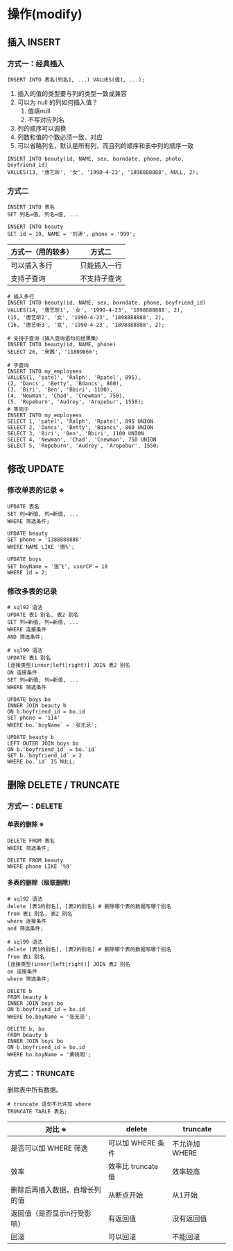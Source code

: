 # 操作(modify)

## 插入 INSERT

### 方式一：经典插入

```mysql
INSERT INTO 表名(列名1, ...) VALUES(值1, ...);
```

1. 插入的值的类型要与列的类型一致或兼容
2. 可以为 null 的列如何插入值？
   1. 值填null
   2. 不写对应列名
3. 列的顺序可以调换
4. 列数和值的个数必须一致、对应
5. 可以省略列名，默认是所有列，而且列的顺序和表中列的顺序一致

```mysql
INSERT INTO beauty(id, NAME, sex, borndate, phone, photo, boyfriend_id)
VALUES(13, '唐艺昕', '女', '1990-4-23', '1898888888', NULL, 2);
```

### 方式二

```mysql
INSERT INTO 表名
SET 列名=值, 列名=值, ...
```

```mysql
INSERT INTO beauty
SET id = 19, NAME = '刘涛', phone = '999';
```

| 方式一（用的较多） | 方式二       |
| ------------------ | ------------ |
| 可以插入多行       | 只能插入一行 |
| 支持子查询         | 不支持子查询 |

```mysql
# 插入多行
INSERT INTO beauty(id, NAME, sex, borndate, phone, boyfriend_id)
VALUES(14, '唐艺昕1', '女', '1990-4-23', '1898888888', 2),
(15, '唐艺昕2', '女', '1990-4-23', '1898888888', 2),
(16, '唐艺昕3', '女', '1990-4-23', '1898888888', 2);

# 支持子查询（插入查询语句的结果集）
INSERT INTO beauty(id, NAME, phone)
SELECT 26, '宋茜', '11809866';

# 子查询
INSERT INTO my_employees
VALUES(1, 'patel', 'Ralph', 'Rpatel', 895),
(2, 'Dancs', 'Betty', 'Bdancs', 860),
(3, 'Biri', 'Ben', 'Bbiri', 1100),
(4, 'Newman', 'Chad', 'Cnewman', 750),
(5, 'Ropeburn', 'Audrey', 'Aropebur', 1550);
# 等同于
INSERT INTO my_employees
SELECT 1, 'patel', 'Ralph', 'Rpatel', 895 UNION
SELECT 2, 'Dancs', 'Betty', 'Bdancs', 860 UNION
SELECT 3, 'Biri', 'Ben', 'Bbiri', 1100 UNION
SELECT 4, 'Newman', 'Chad', 'Cnewman', 750 UNION
SELECT 5, 'Ropeburn', 'Audrey', 'Aropebur', 1550;
```



## 修改 UPDATE

### 修改单表的记录 ※

```mysql
UPDATE 表名
SET 列=新值, 列=新值, ...
WHERE 筛选条件;
```

```mysql
UPDATE beauty
SET phone = '1388888888'
WHERE NAME LIKE '唐%';

UPDATE boys
SET boyName = '张飞', userCP = 10
WHERE id = 2;
```

### 修改多表的记录

```mysql
# sql92 语法
UPDATE 表1 别名, 表2 别名
SET 列=新值, 列=新值, ...
WHERE 连接条件
AND 筛选条件;

# sql99 语法
UPDATE 表1 别名
[连接类型(inner|left|right)] JOIN 表2 别名
ON 连接条件
SET 列=新值, 列=新值, ...
WHERE 筛选条件
```

```mysql
UPDATE boys bo
INNER JOIN beauty b
ON b.boyfriend_id = bo.id
SET phone = '114'
WHERE bo.`boyName` = '张无忌';

UPDATE beauty b
LEFT OUTER JOIN boys bo
ON b.`boyfriend_id` = bo.`id`
SET b.`boyfriend_id` = 2
WHERE bo.`id` IS NULL;
```



## 删除 DELETE / TRUNCATE

### 方式一：DELETE

#### 单表的删除 ※

```mysql
DELETE FROM 表名
WHERE 筛选条件;
```

```mysql
DELETE FROM beauty
WHERE phone LIKE '%9'
```

#### 多表的删除（级联删除）

```mysql
# sql92 语法
delete [表1的别名], [表2的别名] # 删除哪个表的数据写哪个别名
from 表1 别名, 表2 别名
where 连接条件
and 筛选条件;

# sql99 语法
delete [表1的别名], [表2的别名] # 删除哪个表的数据写哪个别名
from 表1 别名
[连接类型(inner|left|right)] JOIN 表2 别名
on 连接条件
where 筛选条件;
```

```mysql
DELETE b
FROM beauty b
INNER JOIN boys bo
ON b.boyfriend_id = bo.id
WHERE bo.boyName = '张无忌';

DELETE b, bo
FROM beauty b
INNER JOIN boys bo
ON b.boyfriend_id = bo.id
WHERE bo.boyName = '黄晓明';
```

### 方式二：TRUNCATE

删除表中所有数据。

```mysql
# truncate 语句不允许加 where
TRUNCATE TABLE 表名;
```

| 对比 ※                         | delete             | truncate       |
| ------------------------------ | ------------------ | -------------- |
| 是否可以加 WHERE 筛选          | 可以加 WHERE 条件  | 不允许加 WHERE |
| 效率                           | 效率比 truncate 低 | 效率较高       |
| 删除后再插入数据，自增长列的值 | 从断点开始         | 从1开始        |
| 返回值（是否显示n行受影响）    | 有返回值           | 没有返回值     |
| 回滚                           | 可以回滚           | 不能回滚       |

